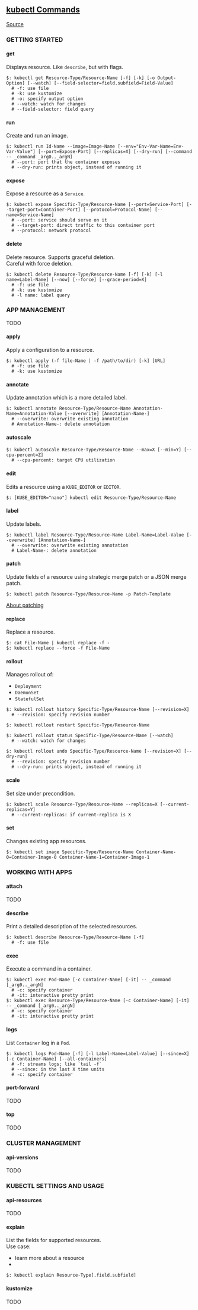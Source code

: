 ## [kubectl Commands](https://kubernetes.io/docs/reference/kubectl/kubectl-cmds/)

[Source](https://kubernetes.io/docs/reference/generated/kubectl/kubectl-commands)  

### GETTING STARTED

#### get

Displays resource. Like `describe`, but with flags.  

```
$: kubectl get Resource-Type/Resource-Name [-f] [-k] [-o Output-Option] [--watch] [--field-selector=field.subfield=Field-Value]
  # -f: use file
  # -k: use kustomize
  # -o: specify output option
  # --watch: watch for changes
  # --field-selector: field query
```

#### run

Create and run an image.  

```
$: kubectl run Id-Name --image=Image-Name [--env="Env-Var-Name=Env-Var-Value"] [--port=Expose-Port] [--replicas=X] [--dry-run] [--command -- _command _arg0.._argN]
  # --port: port that the container exposes
  # --dry-run: prints object, instead of running it
```

#### expose

Expose a resource as a `Service`.  

```
$: kubectl expose Specific-Type/Resource-Name [--port=Service-Port] [--target-port=Container-Port] [--protocol=Protocol-Name] [--name=Service-Name]
  # --port: service should serve on it
  # --target-port: direct traffic to this container port
  # --protocol: network protocol
```

#### delete

Delete resource. Supports graceful deletion.  
Careful with force deletion.  

```
$: kubectl delete Resource-Type/Resource-Name [-f] [-k] [-l name=Label-Name] [--now] [--force] [--grace-period=X]
  # -f: use file
  # -k: use kustomize
  # -l name: label query
```

### APP MANAGEMENT

TODO

#### apply

Apply a configuration to a resource.  

```
$: kubectl apply (-f file-Name | -f /path/to/dir) [-k] [URL]
  # -f: use file
  # -k: use kustomize
```

#### annotate

Update annotation which is a more detailed label.  

```
$: kubectl annotate Resource-Type/Resource-Name Annotation-Name=Annotation-Value [--overwrite] [Annotation-Name-]
  # --overwrite: overwrite existing annotation
  # Annotation-Name-: delete annotation
```

#### autoscale

```
$: kubectl autoscale Resource-Type/Resource-Name --max=X [--min=Y] [--cpu-percent=Z]
  # --cpu-percent: target CPU utilization
```

#### edit

Edits a resource using a `KUBE_EDITOR` or `EDITOR`.  

```
$: [KUBE_EDITOR="nano"] kubectl edit Resource-Type/Resource-Name
```

#### label

Update labels.  

```
$: kubectl label Resource-Type/Resource-Name Label-Name=Label-Value [--overwrite] [Annotation-Name-]
  # --overwrite: overwrite existing annotation
  # Label-Name-: delete annotation
```

#### patch

Update fields of a resource using strategic merge patch or a JSON merge patch.  

```
$: kubectl patch Resource-Type/Resource-Name -p Patch-Template
```

[About patching](../../../../Docs/Tasks/RunApps/UpdateObjects)

#### replace

Replace a resource.  

```
$: cat File-Name | kubectl replace -f -
$: kubectl replace --force -f File-Name
```

#### rollout

Manages rollout of:
* `Deployment`
* `DaemonSet`
* `StatefulSet`

```
$: kubectl rollout history Specific-Type/Resource-Name [--revision=X]
  # --revision: specify revision number

$: kubectl rollout restart Specific-Type/Resource-Name

$: kubectl rollout status Specific-Type/Resource-Name [--watch]
  # --watch: watch for changes

$: kubectl rollout undo Specific-Type/Resource-Name [--revision=X] [--dry-run]
  # --revision: specify revision number
  # --dry-run: prints object, instead of running it
```

#### scale

Set size under precondition.  

```
$: kubectl scale Resource-Type/Resource-Name --replicas=X [--current-replicas=Y]
  # --current-replicas: if current-replica is X
```

#### set

Changes existing app resources.  

```
$: kubectl set image Specific-Type/Resource-Name Container-Name-0=Container-Image-0 Container-Name-1=Container-Image-1
```

### WORKING WITH APPS

#### attach

TODO

#### describe

Print a detailed description of the selected resources.  

```
$: kubectl describe Resource-Type/Resource-Name [-f]
  # -f: use file
```

#### exec

Execute a command in a container.  

```
$: kubectl exec Pod-Name [-c Container-Name] [-it] -- _command [_arg0.._argN]
  # -c: specify container
  # -it: interactive pretty print
$: kubectl exec Resource-Type/Resource-Name [-c Container-Name] [-it] -- _command [_arg0.._argN]
  # -c: specify container
  # -it: interactive pretty print
```

#### logs

List `Container` log in a `Pod`.  

```
$: kubectl logs Pod-Name [-f] [-l Label-Name=Label-Value] [--since=X] [-c Container-Name] [--all-containers]
  # -f: streams logs; like `tail -f`
  # --since: in the last X time units
  # -c: specify container
```

#### port-forward

TODO

#### top

TODO

### CLUSTER MANAGEMENT

#### api-versions

TODO

### KUBECTL SETTINGS AND USAGE

#### api-resources

TODO

#### explain

List the fields for supported resources.  
Use case:
* learn more about a resource
*

```
$: kubectl explain Resource-Type[.field.subfield]
```

#### kustomize

TODO
